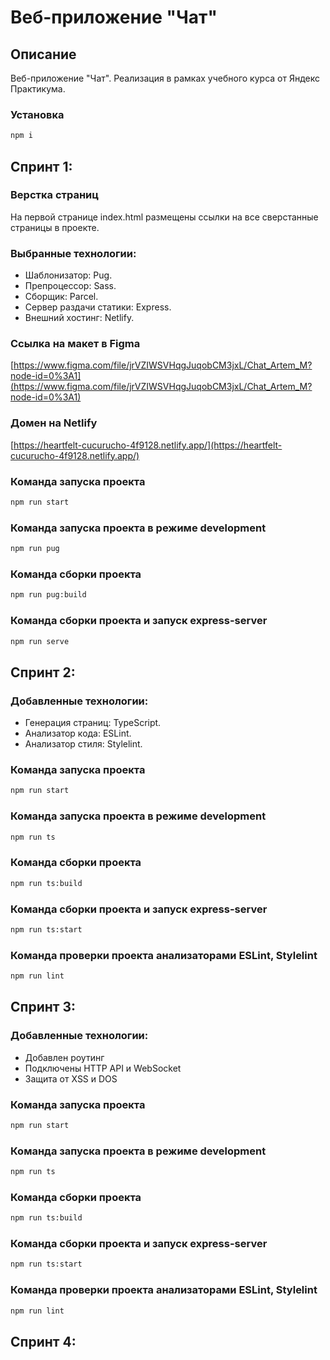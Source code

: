 # Веб-приложение "Чат"
## Описание
Веб-приложение "Чат". Реализация в рамках учебного курса от Яндекс Практикума.


### Установка
```bash
npm i
```
## Спринт 1:
### Верстка страниц
На первой странице index.html размещены ссылки на все сверстанные страницы в проекте.
### Выбранные технологии:
* Шаблонизатор: Pug.
* Препроцессор: Sass.
* Сборщик: Parcel.
* Сервер раздачи статики: Express.
* Внешний хостинг: Netlify.
### Cсылка на макет в Figma
[https://www.figma.com/file/jrVZIWSVHqgJuqobCM3jxL/Chat_Artem_M?node-id=0%3A1](https://www.figma.com/file/jrVZIWSVHqgJuqobCM3jxL/Chat_Artem_M?node-id=0%3A1)

### Домен на Netlify
[https://heartfelt-cucurucho-4f9128.netlify.app/](https://heartfelt-cucurucho-4f9128.netlify.app/)

### Команда запуска проекта
```bash
npm run start
```

### Команда запуска проекта в режиме development
```bash
npm run pug
```

### Команда сборки проекта
```bash
npm run pug:build
```

### Команда сборки проекта и запуск express-server
```bash
npm run serve
```


## Спринт 2:


### Добавленные технологии:
* Генерация страниц: TypeScript.
* Анализатор кода: ESLint.
* Анализатор стиля: Stylelint.

### Команда запуска проекта
```bash
npm run start
```

### Команда запуска проекта в режиме development
```bash
npm run ts
```

### Команда сборки проекта
```bash
npm run ts:build
```

### Команда сборки проекта и запуск express-server
```bash
npm run ts:start
```

### Команда проверки проекта анализаторами ESLint, Stylelint
```bash
npm run lint
```


## Спринт 3:

### Добавленные технологии:
* Добавлен роутинг
* Подключены HTTP API и WebSocket
* Защита от XSS и DOS

### Команда запуска проекта
```bash
npm run start
```

### Команда запуска проекта в режиме development
```bash
npm run ts
```

### Команда сборки проекта
```bash
npm run ts:build
```

### Команда сборки проекта и запуск express-server
```bash
npm run ts:start
```

### Команда проверки проекта анализаторами ESLint, Stylelint
```bash
npm run lint
```


## Спринт 4: